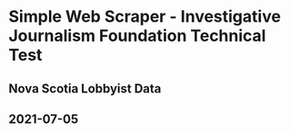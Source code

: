 # Simple Web Scraper - Investigative Journalism Foundation Technical Test
## Nova Scotia Lobbyist Data
## 2021-07-05
